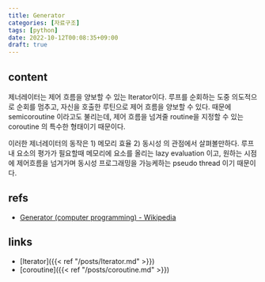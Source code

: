 ```yaml
---
title: Generator
categories: [자료구조]
tags: [python]
date: 2022-10-12T00:08:35+09:00
draft: true
---
```


## content
제너레이터는 제어 흐름을 양보할 수 있는 Iterator이다. 루프를 순회하는 도중 의도적으로 순회를 멈추고, 자신을 호출한 루틴으로 제어 흐름을 양보할 수 있다. 때문에 semicoroutine 이라고도 불리는데, 제어 흐름을 넘겨줄 routine을 지정할 수 있는 coroutine 의 특수한 형태이기 때문이다.

이러한 제너레이터의 동작은 1) 메모리 효율 2) 동시성 의 관점에서 살펴볼만하다. 루프 내 요소의 평가가 필요할때 메모리에 요소를 올리는 lazy evaluation 이고, 원하는 시점에 제어흐름을 넘겨가며 동시성 프로그래밍을 가능케하는 pseudo thread 이기 때문이다.


## refs
- [Generator (computer programming) - Wikipedia](https://en.wikipedia.org/wiki/Generator_(computer_programming))


## links
- [Iterator]({{< ref "/posts/Iterator.md" >}})
- [coroutine]({{< ref "/posts/coroutine.md" >}})
